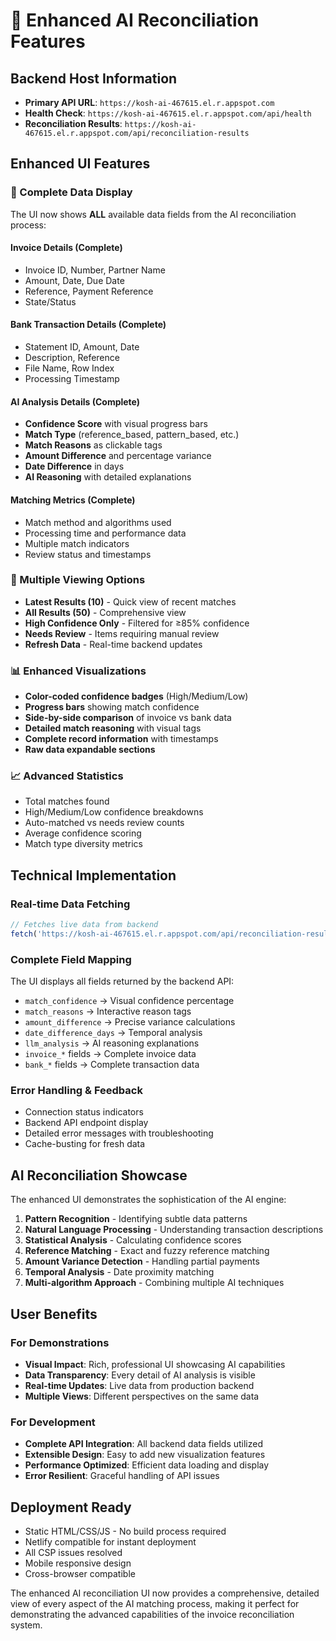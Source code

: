 # 🤖 Enhanced AI Reconciliation Features

## Backend Host Information
- **Primary API URL**: `https://kosh-ai-467615.el.r.appspot.com`
- **Health Check**: `https://kosh-ai-467615.el.r.appspot.com/api/health`
- **Reconciliation Results**: `https://kosh-ai-467615.el.r.appspot.com/api/reconciliation-results`

## Enhanced UI Features

### 🎯 Complete Data Display
The UI now shows **ALL** available data fields from the AI reconciliation process:

#### Invoice Details (Complete)
- Invoice ID, Number, Partner Name
- Amount, Date, Due Date
- Reference, Payment Reference
- State/Status

#### Bank Transaction Details (Complete)
- Statement ID, Amount, Date
- Description, Reference
- File Name, Row Index
- Processing Timestamp

#### AI Analysis Details (Complete)
- **Confidence Score** with visual progress bars
- **Match Type** (reference_based, pattern_based, etc.)
- **Match Reasons** as clickable tags
- **Amount Difference** and percentage variance
- **Date Difference** in days
- **AI Reasoning** with detailed explanations

#### Matching Metrics (Complete)
- Match method and algorithms used
- Processing time and performance data
- Multiple match indicators
- Review status and timestamps

### 🔄 Multiple Viewing Options
- **Latest Results (10)** - Quick view of recent matches
- **All Results (50)** - Comprehensive view
- **High Confidence Only** - Filtered for ≥85% confidence
- **Needs Review** - Items requiring manual review
- **Refresh Data** - Real-time backend updates

### 📊 Enhanced Visualizations
- **Color-coded confidence badges** (High/Medium/Low)
- **Progress bars** showing match confidence
- **Side-by-side comparison** of invoice vs bank data
- **Detailed match reasoning** with visual tags
- **Complete record information** with timestamps
- **Raw data expandable sections**

### 📈 Advanced Statistics
- Total matches found
- High/Medium/Low confidence breakdowns
- Auto-matched vs needs review counts
- Average confidence scoring
- Match type diversity metrics

## Technical Implementation

### Real-time Data Fetching
```javascript
// Fetches live data from backend
fetch('https://kosh-ai-467615.el.r.appspot.com/api/reconciliation-results?limit=50')
```

### Complete Field Mapping
The UI displays all fields returned by the backend API:
- `match_confidence` → Visual confidence percentage
- `match_reasons` → Interactive reason tags
- `amount_difference` → Precise variance calculations
- `date_difference_days` → Temporal analysis
- `llm_analysis` → AI reasoning explanations
- `invoice_*` fields → Complete invoice data
- `bank_*` fields → Complete transaction data

### Error Handling & Feedback
- Connection status indicators
- Backend API endpoint display
- Detailed error messages with troubleshooting
- Cache-busting for fresh data

## AI Reconciliation Showcase

The enhanced UI demonstrates the sophistication of the AI engine:
1. **Pattern Recognition** - Identifying subtle data patterns
2. **Natural Language Processing** - Understanding transaction descriptions
3. **Statistical Analysis** - Calculating confidence scores
4. **Reference Matching** - Exact and fuzzy reference matching
5. **Amount Variance Detection** - Handling partial payments
6. **Temporal Analysis** - Date proximity matching
7. **Multi-algorithm Approach** - Combining multiple AI techniques

## User Benefits

### For Demonstrations
- **Visual Impact**: Rich, professional UI showcasing AI capabilities
- **Data Transparency**: Every detail of AI analysis is visible
- **Real-time Updates**: Live data from production backend
- **Multiple Views**: Different perspectives on the same data

### For Development
- **Complete API Integration**: All backend data fields utilized
- **Extensible Design**: Easy to add new visualization features
- **Performance Optimized**: Efficient data loading and display
- **Error Resilient**: Graceful handling of API issues

## Deployment Ready
- Static HTML/CSS/JS - No build process required
- Netlify compatible for instant deployment
- All CSP issues resolved
- Mobile responsive design
- Cross-browser compatible

The enhanced AI reconciliation UI now provides a comprehensive, detailed view of every aspect of the AI matching process, making it perfect for demonstrating the advanced capabilities of the invoice reconciliation system.